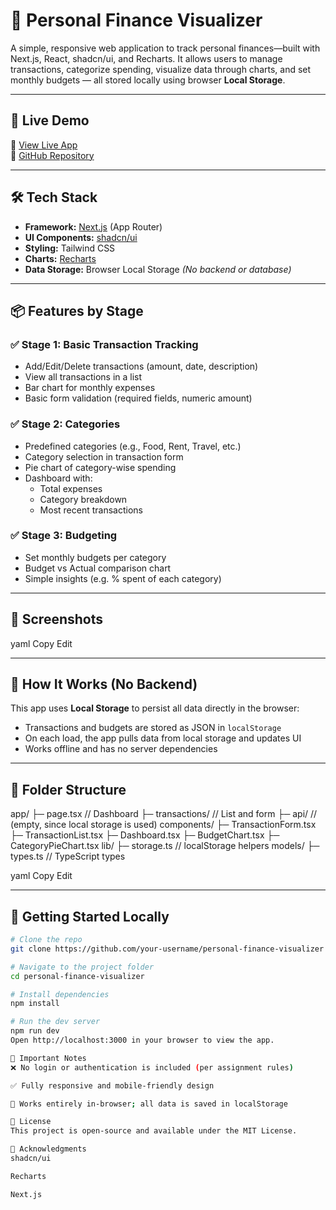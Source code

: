 # 💸 Personal Finance Visualizer

A simple, responsive web application to track personal finances—built with Next.js, React, shadcn/ui, and Recharts. It allows users to manage transactions, categorize spending, visualize data through charts, and set monthly budgets — all stored locally using browser **Local Storage**.

---

## 🚀 Live Demo

🔗 [View Live App](https://your-deployment-url.vercel.app)  
📁 [GitHub Repository](https://github.com/adiispam0804/financevisualizer)

---

## 🛠️ Tech Stack

- **Framework:** [Next.js](https://nextjs.org/) (App Router)
- **UI Components:** [shadcn/ui](https://ui.shadcn.com/)
- **Styling:** Tailwind CSS
- **Charts:** [Recharts](https://recharts.org/)
- **Data Storage:** Browser Local Storage *(No backend or database)*

---

## 📦 Features by Stage

### ✅ Stage 1: Basic Transaction Tracking

- Add/Edit/Delete transactions (amount, date, description)
- View all transactions in a list
- Bar chart for monthly expenses
- Basic form validation (required fields, numeric amount)

### ✅ Stage 2: Categories

- Predefined categories (e.g., Food, Rent, Travel, etc.)
- Category selection in transaction form
- Pie chart of category-wise spending
- Dashboard with:
  - Total expenses
  - Category breakdown
  - Most recent transactions

### ✅ Stage 3: Budgeting

- Set monthly budgets per category
- Budget vs Actual comparison chart
- Simple insights (e.g. % spent of each category)

---

## 📸 Screenshots

<!-- Add screenshots here if available -->

yaml
Copy
Edit

---

## 🧠 How It Works (No Backend)

This app uses **Local Storage** to persist all data directly in the browser:

- Transactions and budgets are stored as JSON in `localStorage`
- On each load, the app pulls data from local storage and updates UI
- Works offline and has no server dependencies

---

## 📁 Folder Structure

app/
├─ page.tsx // Dashboard
├─ transactions/ // List and form
├─ api/ // (empty, since local storage is used)
components/
├─ TransactionForm.tsx
├─ TransactionList.tsx
├─ Dashboard.tsx
├─ BudgetChart.tsx
├─ CategoryPieChart.tsx
lib/
├─ storage.ts // localStorage helpers
models/
├─ types.ts // TypeScript types

yaml
Copy
Edit

---

## 🧪 Getting Started Locally

```bash
# Clone the repo
git clone https://github.com/your-username/personal-finance-visualizer

# Navigate to the project folder
cd personal-finance-visualizer

# Install dependencies
npm install

# Run the dev server
npm run dev
Open http://localhost:3000 in your browser to view the app.

📌 Important Notes
❌ No login or authentication is included (per assignment rules)

✅ Fully responsive and mobile-friendly design

🧠 Works entirely in-browser; all data is saved in localStorage

📃 License
This project is open-source and available under the MIT License.

🙌 Acknowledgments
shadcn/ui

Recharts

Next.js
